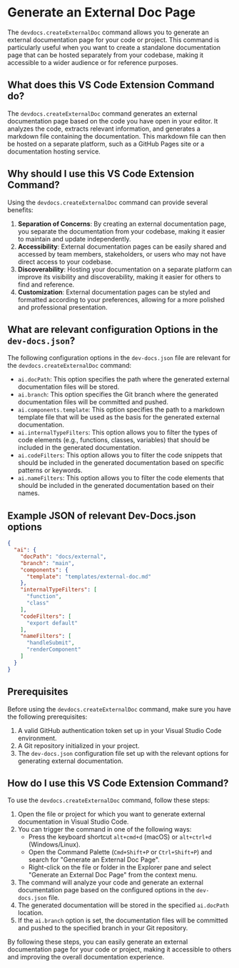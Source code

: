 # Generate an External Doc Page

The `devdocs.createExternalDoc` command allows you to generate an external documentation page for your code or project. This command is particularly useful when you want to create a standalone documentation page that can be hosted separately from your codebase, making it accessible to a wider audience or for reference purposes.

## What does this VS Code Extension Command do?

The `devdocs.createExternalDoc` command generates an external documentation page based on the code you have open in your editor. It analyzes the code, extracts relevant information, and generates a markdown file containing the documentation. This markdown file can then be hosted on a separate platform, such as a GitHub Pages site or a documentation hosting service.

## Why should I use this VS Code Extension Command?

Using the `devdocs.createExternalDoc` command can provide several benefits:

1. **Separation of Concerns**: By creating an external documentation page, you separate the documentation from your codebase, making it easier to maintain and update independently.
2. **Accessibility**: External documentation pages can be easily shared and accessed by team members, stakeholders, or users who may not have direct access to your codebase.
3. **Discoverability**: Hosting your documentation on a separate platform can improve its visibility and discoverability, making it easier for others to find and reference.
4. **Customization**: External documentation pages can be styled and formatted according to your preferences, allowing for a more polished and professional presentation.

## What are relevant configuration Options in the `dev-docs.json`?

The following configuration options in the `dev-docs.json` file are relevant for the `devdocs.createExternalDoc` command:

- `ai.docPath`: This option specifies the path where the generated external documentation files will be stored.
- `ai.branch`: This option specifies the Git branch where the generated documentation files will be committed and pushed.
- `ai.components.template`: This option specifies the path to a markdown template file that will be used as the basis for the generated external documentation.
- `ai.internalTypeFilters`: This option allows you to filter the types of code elements (e.g., functions, classes, variables) that should be included in the generated documentation.
- `ai.codeFilters`: This option allows you to filter the code snippets that should be included in the generated documentation based on specific patterns or keywords.
- `ai.nameFilters`: This option allows you to filter the code elements that should be included in the generated documentation based on their names.

## Example JSON of relevant Dev-Docs.json options

```json
{
  "ai": {
    "docPath": "docs/external",
    "branch": "main",
    "components": {
      "template": "templates/external-doc.md"
    },
    "internalTypeFilters": [
      "function",
      "class"
    ],
    "codeFilters": [
      "export default"
    ],
    "nameFilters": [
      "handleSubmit",
      "renderComponent"
    ]
  }
}
```

## Prerequisites

Before using the `devdocs.createExternalDoc` command, make sure you have the following prerequisites:

1. A valid GitHub authentication token set up in your Visual Studio Code environment.
2. A Git repository initialized in your project.
3. The `dev-docs.json` configuration file set up with the relevant options for generating external documentation.

## How do I use this VS Code Extension Command?

To use the `devdocs.createExternalDoc` command, follow these steps:

1. Open the file or project for which you want to generate external documentation in Visual Studio Code.
2. You can trigger the command in one of the following ways:
   - Press the keyboard shortcut `alt+cmd+d` (macOS) or `alt+ctrl+d` (Windows/Linux).
   - Open the Command Palette (`Cmd+Shift+P` or `Ctrl+Shift+P`) and search for "Generate an External Doc Page".
   - Right-click on the file or folder in the Explorer pane and select "Generate an External Doc Page" from the context menu.
3. The command will analyze your code and generate an external documentation page based on the configured options in the `dev-docs.json` file.
4. The generated documentation will be stored in the specified `ai.docPath` location.
5. If the `ai.branch` option is set, the documentation files will be committed and pushed to the specified branch in your Git repository.

By following these steps, you can easily generate an external documentation page for your code or project, making it accessible to others and improving the overall documentation experience.
  
  